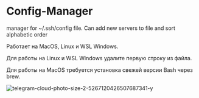 # Config-Manager
manager for ~/.ssh/config file. Can add new servers to file and sort alphabetic order

Работает на MacOS, Linux и WSL Windows.

Для работы на Linux и WSL Windows удалите первую строку из файла.

Для работы на MacOS требуется установка свежей версии Bash через brew.

![telegram-cloud-photo-size-2-5267120426507687341-y](https://github.com/Delo-Design/Config-Manager/assets/3103677/5df16e47-ef8c-425a-b733-988df2de4c05)

